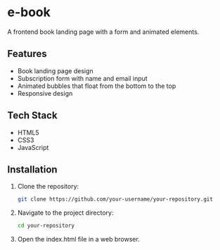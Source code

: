 # e-book
A frontend book landing page with a form and animated elements.


## Features
- Book landing page design
- Subscription form with name and email input
- Animated bubbles that float from the bottom to the top
- Responsive design


## Tech Stack
- HTML5
- CSS3
- JavaScript


## Installation

1. Clone the repository:
   ```bash
   git clone https://github.com/your-username/your-repository.git
   
2. Navigate to the project directory:
    ```bash
   cd your-repository
   
3. Open the index.html file in a web browser.
